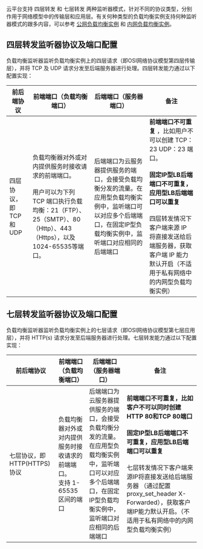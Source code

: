 云平台支持 四层转发 和 七层转发 两种监听器模式，针对不同的协议类型，分别作用于网络模型中的传输层和应用层。有关何种类型的负载均衡实例支持何种监听器模式的跟多内容，可以参考 [公网负载均衡实例](/doc/product/214/6147) 和 [内网负载均衡实例](/doc/product/214/6148)。

## 四层转发监听器协议及端口配置
负载均衡监听器监听负载均衡实例上的四层请求（即OSI网络协议模型第四层传输层），并将 TCP 及 UDP 请求分发至后端服务器进行处理。四层转发能力通过以下配置实现：

|前后端协议|前端端口（负载均衡端口）|后端端口（服务器端口）| 备注|
|--|--|--|--|
|四层协议，即 TCP 和 UDP|负载均衡器对外或对内提供服务时接收请求的前端端口。<br><br>用户可以为下列 TCP 端口执行负载均衡：21（FTP）、25（SMTP）、80（Http）、443（Https），以及 1024-65535等端口。|后端端口为云服务器提供服务的端口，会接受负载均衡分发的流量。在应用型负载均衡实例中，监听端口可以对应多个后端端口，在固定IP型负载均衡实例中，监听端口对应相同的后端端口 | **前端端口不可重复** ，比如用户不可以创建 TCP：23  UDP：23 端口。<br><br>**固定IP型LB后端端口不可重复，应用型LB后端端口可以重复**<br><br>四层转发情况下客户端来源 IP 将直接发送给后端服务器，获取客户端 IP 能力默认开启（不适用于私有网络中的内网型负载均衡实例）|


## 七层转发监听器协议及端口配置
负载均衡监听器监听负载均衡实例上的七层请求（即OSI网络协议模型第七层应用层），并将 HTTP(s) 请求分发至后端服务器进行处理。七层转发能力通过以下配置实现：

|前后端协议|前端端口（负载均衡端口）|后端端口（服务器端口）| 备注|
|--|--|--|--|
|七层协议，即 HTTP(HTTPS) 协议|负载均衡器对外或对内提供服务时接收请求的前端端口。<br>支持 1-65535 区间的端口|后端端口为云服务器提供服务的端口，会接受负载均衡分发的流量。在应用型负载均衡实例中，监听端口可以对应多个后端端口，在固定IP型负载均衡实例中，监听端口对应相同的后端端口 | **前端端口不可重复，比如客户不可以同时创建HTTP 80和TCP 80端口** <br><br>**固定IP型LB后端端口不可重复，应用型LB后端端口可以重复**<br><br>七层转发情况下客户端来源IP将直接发送给后端服务器 （通过配置proxy_set_header X-Forwarded），获取客户端IP能力默认开启。（不适用于私有网络中的内网型负载均衡实例）|


